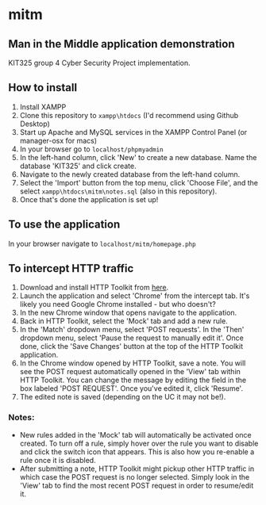 # mitm
## Man in the Middle application demonstration

KIT325 group 4 Cyber Security Project implementation.

## How to install
1. Install XAMPP
2. Clone this repository to `xampp\htdocs` (I'd recommend using Github Desktop)
3. Start up Apache and MySQL services in the XAMPP Control Panel (or manager-osx for macs)
4. In your browser go to `localhost/phpmyadmin`
5. In the left-hand column, click 'New' to create a new database. Name the database 'KIT325' and click create.
6. Navigate to the newly created database from the left-hand column.
7. Select the 'Import' button from the top menu, click 'Choose File', and the select `xampp\htdocs\mitm\notes.sql` (also in this repository).
8. Once that's done the application is set up!

## To use the application
In your browser navigate to `localhost/mitm/homepage.php`

## To intercept HTTP traffic
1. Download and install HTTP Toolkit from [here](https://httptoolkit.com "HTTP Toolkit's Homepage").
2. Launch the application and select 'Chrome' from the intercept tab. It's likely you need Google Chrome installed - but who doesn't?
3. In the new Chrome window that opens navigate to the application.
4. Back in HTTP Toolkit, select the 'Mock' tab and add a new rule.
5. In the 'Match' dropdown menu, select 'POST requests'. In the 'Then' dropdown menu, select 'Pause the request to manually edit it'. Once done, click the 'Save Changes' button at the top of the HTTP Toolkit application.
6. In the Chrome window opened by HTTP Toolkit, save a note. You will see the POST request automatically opened in the 'View' tab within HTTP Toolkit. You can change the message by editing the field in the box labeled 'POST REQUEST'. Once you've edited it, click 'Resume'. 
7. The edited note is saved (depending on the UC it may not be!).

### Notes: 
* New rules added in the 'Mock' tab will automatically be activated once created. To turn off a rule, simply hover over the rule you want to disable and click the switch icon that appears. This is also how you re-enable a rule once it is disabled. 
* After submitting a note, HTTP Toolkit might pickup other HTTP traffic in which case the POST request is no longer selected. Simply look in the 'View' tab to find the most recent POST request in order to resume/edit it.
